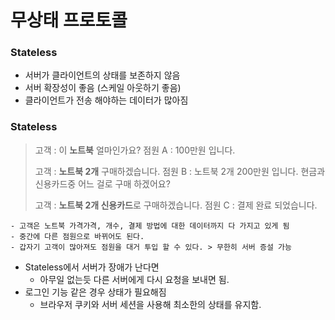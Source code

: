 # 무상태 프로토콜
### Stateless

- 서버가 클라이언트의 상태를 보존하지 않음
- 서버 확장성이 좋음 (스케일 아웃하기 좋음)
- 클라이언트가 전송 해야하는 데이터가 많아짐

### Stateless
> 고객 : 이 **노트북** 얼마인가요? 
> 점원 A : 100만원 입니다.
> 
> 고객 : **노트북 2개** 구매하겠습니다.
> 점원 B : 노트북 2개 200만원 입니다. 현금과 신용카드중 어느 걸로 구매 하겠어요?
> 
> 고객 : **노트북 2개 신용카드**로 구매하겠습니다.
> 점원 C : 결제 완료 되었습니다.

    - 고객은 노트북 가격가격, 개수, 결제 방법에 대한 데이터까지 다 가지고 있게 됨  
    - 중간에 다른 점원으로 바뀌어도 된다.
    - 갑자기 고객이 많아져도 점원을 대거 투입 할 수 있다. > 무한히 서버 증설 가능

- Stateless에서 서버가 장애가 난다면
  - 아무일 없는듯 다른 서버에게 다시 요청을 보내면 됨.
- 로그인 기능 같은 경우 상태가 필요해짐
  - 브라우저 쿠키와 서버 세션을 사용해 최소한의 상태를 유지함.

